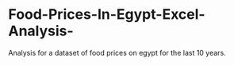 # Food-Prices-In-Egypt-Excel-Analysis-
Analysis for a dataset of food prices on egypt for the last 10 years.
